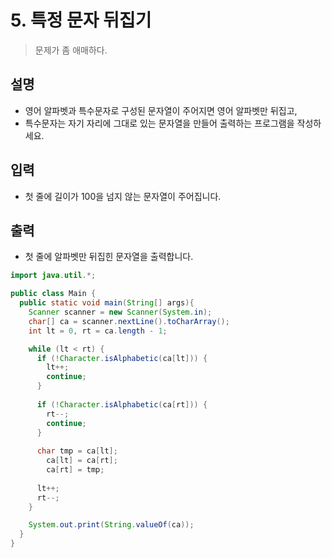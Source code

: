 # 5. 특정 문자 뒤집기

> 문제가 좀 애매하다.

## 설명
* 영어 알파벳과 특수문자로 구성된 문자열이 주어지면 영어 알파벳만 뒤집고,
* 특수문자는 자기 자리에 그대로 있는 문자열을 만들어 출력하는 프로그램을 작성하세요.

## 입력
* 첫 줄에 길이가 100을 넘지 않는 문자열이 주어집니다.

## 출력
* 첫 줄에 알파벳만 뒤집힌 문자열을 출력합니다.

```java
import java.util.*;

public class Main {
  public static void main(String[] args){
    Scanner scanner = new Scanner(System.in);
    char[] ca = scanner.nextLine().toCharArray();
    int lt = 0, rt = ca.length - 1;

    while (lt < rt) {
      if (!Character.isAlphabetic(ca[lt])) {
        lt++;
        continue;
      }
      
      if (!Character.isAlphabetic(ca[rt])) {
        rt--;
        continue;
      }
      
      char tmp = ca[lt];
        ca[lt] = ca[rt];
        ca[rt] = tmp;
      
      lt++;
      rt--;
    }

    System.out.print(String.valueOf(ca));
  }
}
```
